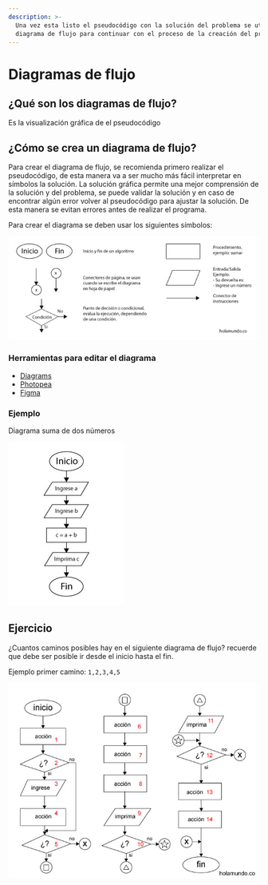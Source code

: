 ```yaml
---
description: >-
  Una vez esta listo el pseudocódigo con la solución del problema se utiliza el
  diagrama de flujo para continuar con el proceso de la creación del programa
---
```


# Diagramas de flujo

## ¿Qué son los diagramas de flujo?

Es la visualización gráfica de el pseudocódigo

## ¿Cómo se crea un diagrama de flujo?

Para crear el diagrama de flujo, se recomienda primero realizar el pseudocódigo, de esta manera va a ser mucho más fácil interpretar en símbolos la solución. La solución gráfica permite una mejor comprensión de la solución y del problema, se puede validar la solución y en caso de encontrar algún error volver al pseudocódigo para ajustar la solución. De esta manera se evitan errores antes de realizar el programa.

Para crear el diagrama se deben usar los siguientes símbolos:

![Principales s&#xED;mbolos y explicaci&#xF3;n espec&#xED;fica](../.gitbook/assets/simbolos_diagramas_flujo.jpg)

### Herramientas para editar el diagrama

* [Diagrams](https://app.diagrams.net/)
* [Photopea](https://www.photopea.com/)
* [Figma](https://www.figma.com/)

### Ejemplo

Diagrama suma de dos números

![Soluci&#xF3;n suma de dos n&#xFA;meros](../.gitbook/assets/solucion_diagramas_flujo_suma.jpg)

## Ejercicio

¿Cuantos caminos posibles hay en el siguiente diagrama de flujo? recuerde que debe ser posible ir desde el inicio hasta el fin.

Ejemplo primer camino: `1,2,3,4,5`

![](../.gitbook/assets/02_diagramas_ejemplo.jpg)

